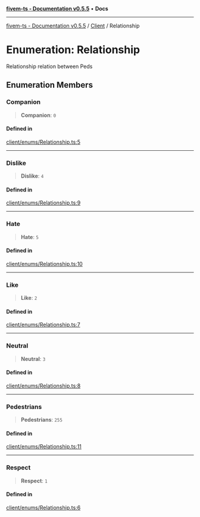 [**fivem-ts - Documentation v0.5.5**](../../../README.md) • **Docs**

***

[fivem-ts - Documentation v0.5.5](../../../README.md) / [Client](../README.md) / Relationship

# Enumeration: Relationship

Relationship relation between Peds

## Enumeration Members

### Companion

> **Companion**: `0`

#### Defined in

[client/enums/Relationship.ts:5](https://github.com/Purpose-Dev/fivem-ts/blob/main/src/client/enums/Relationship.ts#L5)

***

### Dislike

> **Dislike**: `4`

#### Defined in

[client/enums/Relationship.ts:9](https://github.com/Purpose-Dev/fivem-ts/blob/main/src/client/enums/Relationship.ts#L9)

***

### Hate

> **Hate**: `5`

#### Defined in

[client/enums/Relationship.ts:10](https://github.com/Purpose-Dev/fivem-ts/blob/main/src/client/enums/Relationship.ts#L10)

***

### Like

> **Like**: `2`

#### Defined in

[client/enums/Relationship.ts:7](https://github.com/Purpose-Dev/fivem-ts/blob/main/src/client/enums/Relationship.ts#L7)

***

### Neutral

> **Neutral**: `3`

#### Defined in

[client/enums/Relationship.ts:8](https://github.com/Purpose-Dev/fivem-ts/blob/main/src/client/enums/Relationship.ts#L8)

***

### Pedestrians

> **Pedestrians**: `255`

#### Defined in

[client/enums/Relationship.ts:11](https://github.com/Purpose-Dev/fivem-ts/blob/main/src/client/enums/Relationship.ts#L11)

***

### Respect

> **Respect**: `1`

#### Defined in

[client/enums/Relationship.ts:6](https://github.com/Purpose-Dev/fivem-ts/blob/main/src/client/enums/Relationship.ts#L6)
